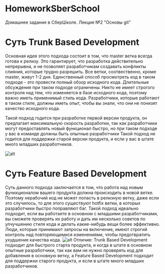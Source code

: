 # HomeworkSberSchool
Домашнее задание в СберШколе. Лекция №2 "Основы git"

<h1> Суть Trunk Based Development </h1>

Основная идея этого подхода состоит в том, что master ветка всегда готова к релизу. Это гарантирует, что разработка действительно непрерывна, и не позволяет разработчикам создавать конфликты слияния, которые трудно разрешить. Все ветки, соотвественно, кроме master, живут 1-2 дня. Единственный способ просмотреть код в таком подходе - это провести полный обзор исходного кода. Длительные обсуждения при таком подходе ограничены. Никто не имеет строгого контроля над тем, что изменяется в базе исходного кода, поэтому важно иметь применимый стиль кода. Разработчики, которые работают в таком стиле, должны иметь опыт, чтобы вы знали, что они не понизят качество исходного кода.

Такой подход годится при разработке первой версии продукта, он предлагает максимальную скорость разработки, так как разработчики могут предоставлять новый функционал быстро, но при таком подходе у вас в команде должны быть опытные разработчики
Такой подход не годится для поддержки старой версии продукта, и если у вас в штате много младших разработчиков.

![alt](https://github.com/Groosove/HomeworkSberSchool/blob/main/Feature.png)
<h1> Суть Feature Based Development </h1>

Cуть данного подхода заключается в том, что работа над новым функкционалом вашего продукта должна происходить в новой ветке. Поэтому нерабочий код не может попасть в релизную ветку, даже если это случилось, то для этого существуют hotfix ветки, в которых разработчики быстро поправляют баг. Такой подход идеально подходит, если вы работаете в основном с младшими разработчиками, вы сможете проверять их работу и дать им несколько советов по улчучшению стиля кода и делать какие-нибудь вещи более эффективно. Люди, которые принимают запросы на включение, имеют строгий контроль над повторяющимися изменениями, чтобы предотвратить ухудшение качества кода.
![alt](https://github.com/Groosove/HomeworkSberSchool/blob/main/Trunk.png)
Отличие:
Trunk Based Development подходит для быстрого старта продукта, и когда в штате в основном опытные разработчики, так как вам не нужно проверять код для добавления в основную ветку, а Feature Based Development подходит для поддержки старого продукта, и если в штате много младших разработчиков.
